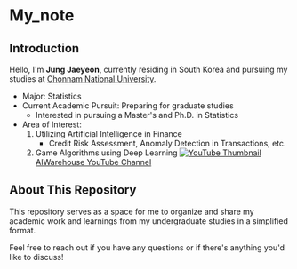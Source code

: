 # My_note
## Introduction

Hello, I'm **Jung Jaeyeon**, currently residing in South Korea and pursuing my studies at [Chonnam National University](https://www.jnu.ac.kr/eng/).

- Major: Statistics
- Current Academic Pursuit: Preparing for graduate studies
  - Interested in pursuing a Master's and Ph.D. in Statistics
- Area of Interest:
  1. Utilizing Artificial Intelligence in Finance
     - Credit Risk Assessment, Anomaly Detection in Transactions, etc.
  2. Game Algorithms using Deep Learning
     [![YouTube Thumbnail](https://img.youtube.com/vi/GWd4g1qCDxo/maxresdefault.jpg)](https://www.youtube.com/watch?v=GWd4g1qCDxo)
     [AIWarehouse YouTube Channel](https://www.youtube.com/channel/UC9jgqQ3U0gXMMxodgXa59kQ)

 ## About This Repository

This repository serves as a space for me to organize and share my academic work and learnings from my undergraduate studies in a simplified format.

Feel free to reach out if you have any questions or if there's anything you'd like to discuss!
